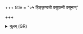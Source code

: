 +++
title = "०५ हिङ्कृण्वती वसुपत्नी वसूनाम्"

+++
<details><summary>मूलम् (GR)</summary>

हिंकृण्वती वसुपत्नी वसूनां  
वत्सम् इच्छन्ती मनसाभ्य् आगात् ।  
दुहाम् अश्विभ्यां पयो अघ्न्येयं  
सा वर्धतां महते सौभगाय ॥
</details>